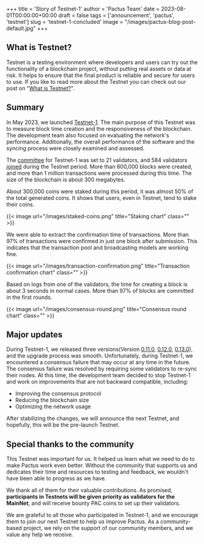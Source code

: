 +++
title = 'Story of Testnet-1'
author = 'Pactus Team'
date = 2023-08-01T00:00:00+00:00
draft = false
tags = ['announcement', 'pactus', 'testnet']
slug = 'testnet-1-concluded'
image = "/images/pactus-blog-post-default.jpg"
+++

## What is Testnet?

Testnet is a testing environment where developers and users can try out the functionality of a blockchain project,
without putting real assets or data at risk.
It helps to ensure that the final product is reliable and secure for users to use.
If you like to read more about the Testnet you can check out our post on
"[What is Testnet?](/2023/03/01/what-is-testnet)".

## Summary

In May 2023, we launched [Testnet-1](/2023/05/09/testnet-1-launched).
The main purpose of this Testnet was to measure block time creation and the responsiveness of the blockchain.
The development team also focused on evaluating the network's performance.
Additionally, the overall performance of the software and the syncing process were closely examined and assessed.

The [committee](https://docs.pactus.org/protocol/consensus/committee/) for Testnet-1 was set to 21 validators,
and 584 validators [joined](/2023/07/05/testnet-500-validators) during the Testnet period.
More than 600,000 blocks were created, and more than 1 million transactions were processed during this time.
The size of the blockchain is about 300 megabytes.

About 300,000 coins were staked during this period, it was almost 50% of the total generated coins.
It shows that users, even in Testnet, tend to stake their coins.

{{< image url="/images/staked-coins.png" title="Staking chart" class="" >}}

We were able to extract the confirmation time of transactions.
More than 97% of transactions were confirmed in just one block after submission.
This indicates that the transaction pool and broadcasting models are working fine.

{{< image url="/images/transaction-confirmation.png" title="Transaction confirmation chart" class="" >}}


Based on logs from one of the validators, the time for creating a block is about 3 seconds in normal cases.
More than 97% of blocks are committed in the first rounds.

{{< image url="/images/consensus-round.png" title="Consensus round chart" class="" >}}

## Major updates

During Testnet-1, we released three versions(Version
[0.11.0](/2023/05/29/release-0-11-0),
[0.12.0](/2023/06/19/release-0-12-0),
[0.13.0](/2023/07/01/release-0-13-0)), and the upgrade process was smooth.
Unfortunately, during Testnet-1, we encountered a consensus failure that may occur at any time in the future.
The consensus failure was resolved by requiring some validators to re-sync their nodes.
At this time, the development team decided to stop Testnet-1 and work on improvements that are not backward compatible,
including:

- Improving the consensus protocol
- Reducing the blockchain size
- Optimizing the network usage

After stabilizing the changes, we will announce the next Testnet, and hopefully, this will be the pre-launch Testnet.

## Special thanks to the community

This Testnet was important for us.
It helped us learn what we need to do to make Pactus work even better.
Without the community that supports us and dedicates their time and resources to testing and feedback,
we wouldn't have been able to progress as we have.

We thank all of them for their valuable contributions.
As promised, **participants in Testnets will be given priority as validators for the MainNet**, and
will receive bounty PAC coins to set up their validators.

We are grateful to all those who participated in Testnet-1, and
we encourage them to join our next Testnet to help us improve Pactus.
As a community-based project, we rely on the support of our community members, and we value any help we receive.